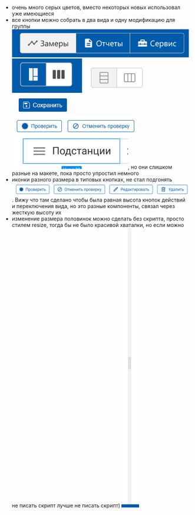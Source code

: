 - очень много серых цветов, вместо некоторых новых использовал уже имеющиеся
- все кнопки можно собрать в два вида и одну модификацию для группы ![alt text](image-2.png) ![alt text](image-1.png) ![alt text](image.png)  ![alt text](image-5.png) ![alt text](image-6.png) ![alt text](image-7.png), но они слишком разные на макете, пока просто упростил немного 
- иконки разного размера в типовых кнопках, не стал подгонять ![alt text](image-3.png) . Вижу что там сделано чтобы была равная высота кнопок действий и переключения вида, но это разные компоненты, связал через жесткую высоту их
- изменение размера половинок можно сделать без скрипта, просто стилем resize, тогда бы не было красивой хваталки, но если можно не писать скрипт лучше не писать скрипт) ![alt text](image-4.png)
